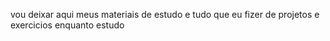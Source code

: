 vou deixar aqui meus materiais de estudo e tudo que eu fizer de projetos e exercicios enquanto estudo

